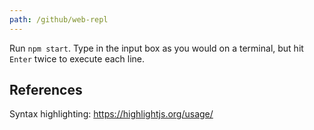 ```yaml
---
path: /github/web-repl
---
```

Run `npm start`. Type in the input box as you would on a terminal, but hit `Enter` twice to execute each line.
## References 
Syntax highlighting: https://highlightjs.org/usage/
